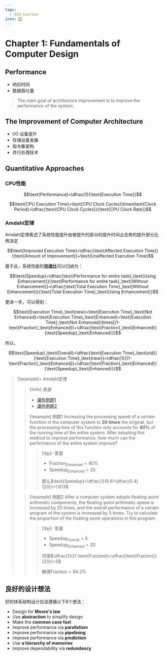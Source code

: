 ```yaml
---
tags:
  - ZJU-Courses
icon: 1️⃣
---
```


# Chapter 1: Fundamentals of Computer Design

## Performance

- 响应时间
- 数据吞吐量

> The main goal of architecture improvement is to improve the performance of the system.

## The Improvement of Computer Architecture

- I/O 设备提升
- 存储设备发展
- 指令集架构
- 并行处理技术

## Quantitative Approaches

### CPU性能

$$\text{Performance}=\dfrac{1}{\text{Execution Time}}$$

$$\text{CPU Execution Time}=\text{CPU Clock Cycles}\times\text{Clock Period}=\dfrac{\text{CPU Clock Cycles}}{\text{CPU Clock Rate}}$$

### Amdahl定律

Amdahl定律表述了系统性能提升由被提升的部分的提升时间占总体的提升部分比例决定

$$\text{Improved Execution Time}=\dfrac{\text{Affected Execution Time}}{\text{Amount of Improvement}}+\text{Unaffected Execution Time}$$

基于此，系统性能的**加速比**可以归纳为：

$$\text{Speedup}=\dfrac{\text{Performance for entire task}_\text{Using Enhancement}}{\text{Performance for entire task}_\text{Without Enhancement}}=\dfrac{\text{Total Execution Time}_\text{Without Enhancement}}{\text{Total Execution Time}_\text{Using Enhancement}}$$

更进一步，可以得到：

$$\text{Execution Time}_\text{new}=\text{Execution Time}_\text{Not Enhanced}+\text{Execution Time}_\text{Enhanced}=\text{Execution Time}_\text{Not Enhanced}\times[(1-\text{Fraction}_\text{Enhanced})+\dfrac{\text{Fraction}_\text{Enhanced}}{\text{Speedup}_\text{Enhanced}}]$$

所以，

$$\text{Speedup}_\text{Overall}=\dfrac{\text{Execution Time}_\text{old}}{\text{Execution Time}_\text{new}}=\dfrac{1}{(1-\text{Fraction}_\text{Enhanced})+\dfrac{\text{Fraction}_\text{Enhanced}}{\text{Speedup}_\text{Enhanced}}}$$

> [!example]+ Amdahl定律
> > [!info] 来源
> > - [课件例题1](Chapter1.pdf#page=62)
> > - [课件例题2](Chapter1.pdf#page=63)
> 
> > [!example] 例题1
> > Increasing the processing speed of a certain function in the computer system to **20 times** the original, but the processing time of this function only accounts for **40%** of the running time of the entire system. After adopting this method to improve performance, how much can the performance of the entire system improve?
> > 
> > > [!tip]- 答案 
> > > - $\text{Fraction}_\text{Enhanced}=40\%$
> > > - $\text{Speedup}_\text{Enhanced}=20$
> > > 
> > > 那么$\text{Speedup}=\dfrac{1}{0.6+\dfrac{0.4}{20}}=1.613$
> 
> > [!example] 例题2
> > After a computer system adopts floating-point arithmetic components, the floating-point arithmetic speed is increased by 20 times, and the overall performance of a certain program of the system is increased by 5 times. Try to calculate the proportion of the floating-point operations in this program.
> > > [!tip]- 答案
> > > - $\text{Speedup}_\text{Overall}=5$
> > > - $\text{Speedup}_\text{Enhanced}=20$
> > > 
> > > 可得$\dfrac{1}{(1-\text{Fraction})+\dfrac{\text{Fraction}}{20}}=5$
> > > 
> > > 解得$\text{Fraction}=84.2\%$

## 良好的设计想法

好的体系结构设计应该遵循以下8个想法：

- Design for **Moore's law**
- Use **abstraction** to simplify design
- Make the **common case fast**
- Improve performance via **parallelism**
- Improve performance via **pipelining**
- Improve performance via **prediction**
- Use **a hierarchy of memories**
- Improve dependability via **redundancy**

